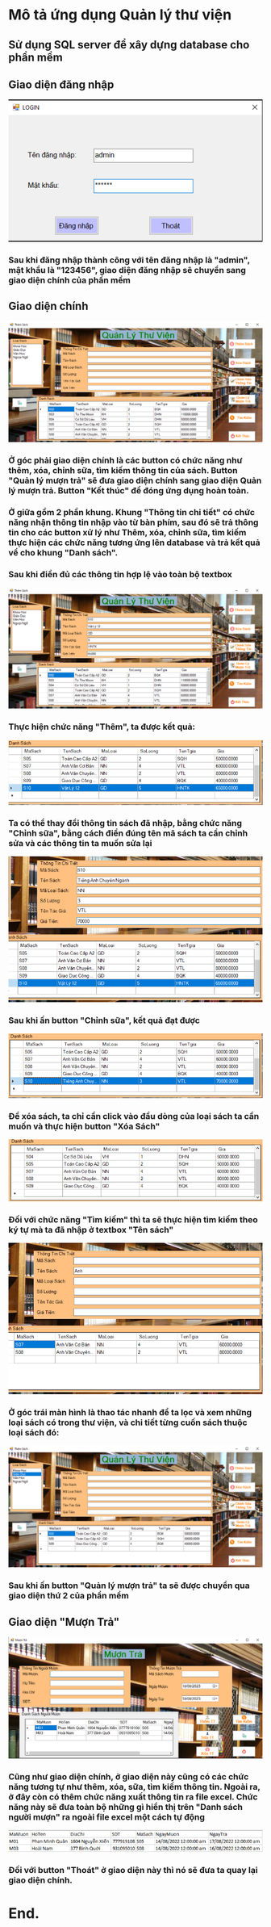 # Mô tả ứng dụng Quản lý thư viện

## Sử dụng SQL server để xây dựng database cho phần mềm

## Giao diện đăng nhập
![](pic/login.png)
### Sau khi đăng nhập thành công với tên đăng nhập là "admin", mật khẩu là "123456", giao diện đăng nhập sẽ chuyển sang giao diện chính của phần mềm

## Giao diện chính
![](pic/main.png)
### Ở góc phải giao diện chính là các button có chức năng như thêm, xóa, chỉnh sữa, tìm kiếm thông tin của sách. Button "Quản lý mượn trả" sẽ đưa giao diện chính sang giao diện Quản lý mượn trả. Button "Kết thúc" để đóng ứng dụng hoàn toàn.
### Ở giữa gồm 2 phần khung. Khung "Thông tin chi tiết" có chức năng nhận thông tin nhập vào từ bàn phím, sau đó sẽ trả thông tin cho các button xử lý như Thêm, xóa, chỉnh sữa, tìm kiếm thực hiện các chức năng tương ứng lên database và trả kết quả về cho khung "Danh sách".
### Sau khi điền đủ các thông tin hợp lệ vào toàn bộ textbox
![](pic/add_1.png)
### Thực hiện chức năng "Thêm", ta được kết quả:
![](pic/add_2.png)
### Ta có thể thay đổi thông tin sách đã nhập, bằng chức năng "Chỉnh sữa", bằng cách điền đúng tên mã sách ta cần chỉnh sửa và các thông tin ta muốn sửa lại
![](pic/sua_1.png)
### Sau khi ấn button "Chỉnh sữa", kết quả đạt được
![](pic/sua_2.png)
### Để xóa sách, ta chỉ cần click vào đầu dòng của loại sách ta cần muốn và thực hiện button "Xóa Sách"
![](pic/xoa.png)
### Đối với chức năng "Tìm kiếm" thì ta sẽ thực hiện tìm kiếm theo ký tự mà ta đã nhập ở textbox "Tên sách"
![](pic/timkiem.png)
### Ở góc trái màn hình là thao tác nhanh để ta lọc và xem những loại sách có trong thư viện, và chi tiết từng cuốn sách thuộc loại sách đó:
![](pic/loc.png)
### Sau khi ấn button "Quản lý mượn trả" ta sẽ được chuyển qua giao diện thứ 2 của phần mềm

## Giao diện "Mượn Trả"
![](pic/muontra.png)
### Cũng như giao diện chính, ở giao diện này cũng có các chức năng tương tự như thêm, xóa, sữa, tìm kiếm thông tin. Ngoài ra, ở đây còn có thêm chức năng xuất thông tin ra file excel. Chức năng này sẽ đưa toàn bộ những gì hiển thị trên "Danh sách người mượn" ra ngoài file excel một cách tự động
![](pic/excel.png)
### Đối với button "Thoát" ở giao diện này thì nó sẽ đưa ta quay lại giao diện chính.

# End.
